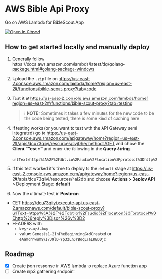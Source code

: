 # AWS Bible Api Proxy
Go on AWS Lambda for BibleScout.App

[![Open in Gitpod](https://gitpod.io/button/open-in-gitpod.svg)](https://github.com/ericop/aws-bible-api-proxy)



## How to get started locally and manually deploy
1. Generally follow https://docs.aws.amazon.com/lambda/latest/dg/golang-package.html#golang-package-windows
2. Upload the `.zip` file on https://us-east-2.console.aws.amazon.com/lambda/home?region=us-east-2#/functions/bible-scout-proxy?tab=code
3. Test it at https://us-east-2.console.aws.amazon.com/lambda/home?region=us-east-2#/functions/bible-scout-proxy?tab=testing
    > ℹ **NOTE:** Sometimes it takes a few minutes for the new code to be the code being tested, there is some kind of caching here
4. If testing works (or you want to test with the API Gateway semi integrated) go to https://us-east-2.console.aws.amazon.com/apigateway/home?region=us-east-2#/apis/dcu73qiiyi/resources/ovj0he/methods/GET and chose the **Client "Test ⚡"** and enter the following in the **Query String**

   ```
   urlText=https%3A%2F%2Fdbt.io%2Faudio%2Flocation%3Fprotocol%3Dhttp%26reply%3Djson%26v%3D2
   ```

6. If this test worked it's time to deploy to the `default` stage at https://us-east-2.console.aws.amazon.com/apigateway/home?region=us-east-2#/apis/dcu73qiiyi/resources/hal2db and choose **Actions > Deploy API** > Deployment Stage: **default**
7. Now the ultimate test in **Postman**
- GET https://dcu73qiiyi.execute-api.us-east-2.amazonaws.com/default/bible-scout-proxy?urlText=https%3A%2F%2Fdbt.io%2Faudio%2Flocation%3Fprotocol%3Dhttp%26reply%3Djson%26v%3D2
- HEADERS with 
    - key: `x-api-key`
    - value: `Genesis1-2InTheBeginningGodCreated` or `eAamcrnwum9yI7J9lDPYp3zLnDrBoqLcaLKBDDjc`

## Roadmap
- [x] Create json response in AWS lambda to replace Azure function app
- [ ] Create mp3 gathering endpoint
